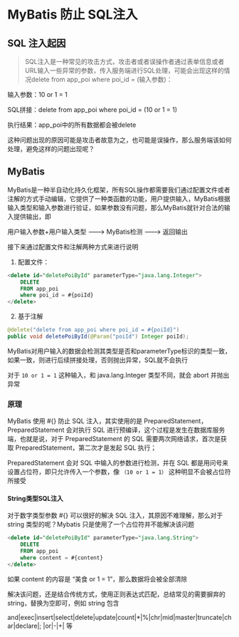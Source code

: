 # MyBatis 防止 SQL注入

## SQL 注入起因

> SQL注入是一种常见的攻击方式，攻击者或者误操作者通过表单信息或者URL输入一些异常的参数，传入服务端进行SQL处理，可能会出现这样的情况delete from app_poi where poi_id = (输入参数)：

输入参数：10 or 1 = 1

SQL拼接：delete from app_poi where poi_id = (10 or 1 = 1)

执行结果：app_poi中的所有数据都会被delete

这种问题出现的原因可能是攻击者故意为之，也可能是误操作，那么服务端该如何处理，避免这样的问题出现呢？

## MyBatis

MyBatis是一种半自动化持久化框架，所有SQL操作都需要我们通过配置文件或者注解的方式手动编辑，它提供了一种类函数的功能，用户提供输入，MyBatis根据输入类型和输入参数进行验证，如果参数没有问题，那么MyBatis就针对合法的输入提供输出，即

用户输入参数+用户输入类型 ---> MyBatis检测 ---> 返回输出

接下来通过配置文件和注解两种方式来进行说明

1. 配置文件：

```sql
<delete id="deletePoiById" parameterType="java.lang.Integer">
    DELETE
    FROM app_poi
    where poi_id = #{poiId}
</delete>
```

2. 基于注解

```java
@delete("delete from app_poi where poi_id = #{poiId}")
public void deletePoiById(@Param("poiId") Integer poiId);
```

MyBatis对用户输入的数据会检测其类型是否和parameterType标识的类型一致，如果一致，则进行后续拼接处理，否则抛出异常，SQL就不会执行

对于 `10 or 1 = 1` 这种输入，和 java.lang.Integer 类型不同，就会 abort 并抛出异常

### 原理

MyBatis 使用 #{} 防止 SQL 注入，其实使用的是 PreparedStatement，PreparedStatement 会对执行 SQL 进行预编译，这个过程是发生在数据库服务端，也就是说，对于 PreparedStatement 的 SQL 需要两次网络请求，首次是获取 PreparedStatement，第二次才是发起 SQL 执行；

PreparedStatement 会对 SQL 中输入的参数进行检测，并在 SQL 都是用问号来设置占位符，即只允许传入一个参数，像 `（10 or 1 = 1）` 这种明显不会被占位符所接受

#### String类型SQL注入

对于数字类型参数 #{} 可以很好的解决 SQL 注入，其原因不难理解，那么对于 string 类型的呢？Mybatis 只是使用了一个占位符并不能解决该问题

```sql
<delete id="deletePoiById" parameterType="java.lang.String">
    DELETE
    FROM app_poi
    where content = #{content}
</delete>
```

如果 content 的内容是 “美食 or 1 = 1”，那么数据将会被全部清除

解决该问题，还是结合传统方式，使用正则表达式匹配，总结常见的需要摒弃的 string，替换为空即可，例如 string 包含

and|exec|insert|select|delete|update|count|*|%|chr|mid|master|truncate|char|declare|; |or|-|+| 等